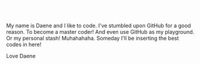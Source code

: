 <h1><marquee> Hello-world! If you're reading this. That means your browser still supports marquee ;) </marquee></h1>
My name is Daene and I like to code.
I've stumbled upon GitHub for a good reason.
To become a master coder!
And even use GitHub as my playground. Or my personal stash!
Muhahahaha.
Someday I'll be inserting the best codes in here!

Love Daene

